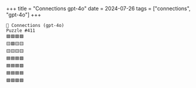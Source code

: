 +++
title = "Connections gpt-4o"
date = 2024-07-26
tags = ["connections", "gpt-4o"]
+++

```text
🤖 Connections (gpt-4o) 
Puzzle #411
🟩🟩🟩🟩
🟨🟪🟨🟨
🟨🟨🟨🟨
🟦🟦🟦🟪
🟦🟦🟦🟪
🟦🟦🟦🟦
🟪🟪🟪🟪
```
